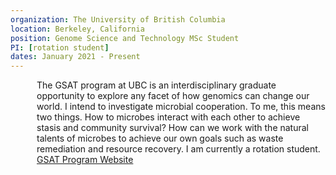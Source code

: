 ```yaml
---
organization: The University of British Columbia
location: Berkeley, California
position: Genome Science and Technology MSc Student
PI: [rotation student]
dates: January 2021 - Present
---
```

<p style="margin-left: 3em;">
The GSAT program at UBC is an interdisciplinary graduate opportunity to explore any facet of how genomics can change our world. I intend to investigate microbial cooperation. To me, this means two things. How to microbes interact with each other to achieve stasis and community survival? How can we work with the natural talents of microbes to achieve our own goals such as waste remediation and resource recovery. I am currently a rotation student.
<br>
<A HREF = "https://www.gsat.ubc.ca">GSAT Program Website</A>
</p>

